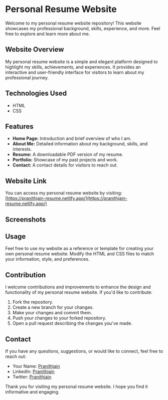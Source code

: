 # Personal Resume Website

Welcome to my personal resume website repository! This website showcases my professional background, skills, experience, and more. Feel free to explore and learn more about me.

## Website Overview

My personal resume website is a simple and elegant platform designed to highlight my skills, achievements, and experiences. It provides an interactive and user-friendly interface for visitors to learn about my professional journey.

## Technologies Used

- HTML
- CSS

## Features

- **Home Page:** Introduction and brief overview of who I am.
- **About Me:** Detailed information about my background, skills, and interests.
- **Resume:** A downloadable PDF version of my resume.
- **Portfolio:** Showcase of my past projects and work.
- **Contact:** A contact details for visitors to reach out.

## Website Link

You can access my personal resume website by visiting: [https://pranithjain-resume.netlify.app/](https://pranithjain-resume.netlify.app/)

## Screenshots



## Usage

Feel free to use my website as a reference or template for creating your own personal resume website. Modify the HTML and CSS files to match your information, style, and preferences.

## Contribution

I welcome contributions and improvements to enhance the design and functionality of my personal resume website. If you'd like to contribute:

1. Fork the repository.
2. Create a new branch for your changes.
3. Make your changes and commit them.
4. Push your changes to your forked repository.
5. Open a pull request describing the changes you've made.


## Contact

If you have any questions, suggestions, or would like to connect, feel free to reach out:

- Your Name: [Pranithjain](mailto:pranithjainbp84@gmail.com)
- LinkedIn: [Pranithjain](https://www.linkedin.com/in/pranith-jain-bp-a2704024b/)
- Twitter: [Pranithjain](https://twitter.com/PranithJain84/)



Thank you for visiting my personal resume website. I hope you find it informative and engaging.
